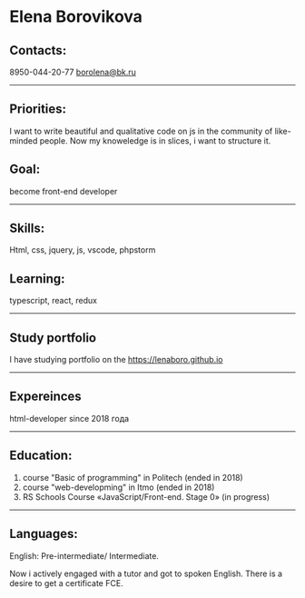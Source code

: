 #  Elena Borovikova
## Contacts:

8950-044-20-77
 borolena@bk.ru
 ******
## Priorities:
 I want to write beautiful and qualitative code on js in the community of like-minded people. Now my knoweledge is in slices, i want to structure it.
## Goal: 
become front-end developer
******
## Skills:
 Html, css, jquery, js, vscode, phpstorm
##  Learning:
 typescript, react, redux
 ******
## Study portfolio 
I have studying portfolio on the https://lenaboro.github.io
******
## Expereinces
  html-developer since 2018 года
******
## Education:
 1. course "Basic of programming" in Politech (ended in 2018)
 2. course "web-developming" in Itmo  (ended in 2018)
 3. RS Schools Course «JavaScript/Front-end. Stage 0» (in progress)
*******
## Languages:
English: Pre-intermediate/ Intermediate.

Now i actively engaged with a tutor and got to spoken English. There is a desire to get a certificate FCE.
